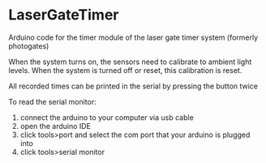 # LaserGateTimer
Arduino code for the timer module of the laser gate timer system (formerly photogates) 

When the system turns on, the sensors need to calibrate to ambient light levels. When the system is turned off or reset, this calibration is reset. 



All recorded times can be printed in the serial by pressing the button twice

To read the serial monitor:
  1. connect the arduino to your computer via usb cable
  2. open the arduino IDE
  3. click tools>port and select the com port that your arduino is plugged into
  4. click tools>serial monitor
